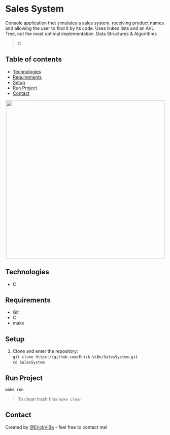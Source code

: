 # Sales System
Console application that simulates a sales system, receiving product names and allowing the user to find it by its code. Uses linked lists and an AVL Tree, not the most optimal implementation. Data Structures & Algorithms
> C

## Table of contents
* [Technologies](#technologies)
* [Requirements](#requirements)
* [Setup](#setup)
* [Run Project](#run-project)
* [Contact](#contact)

<p align='center'>
  <img src="http://xpert.pe/wp-content/uploads/2016/05/MC9000Hand_Boxes1.jpg" width="500" >
</p>

## Technologies
* C

## Requirements
* Git
* C
* make

## Setup
1. Clone and enter the repository:\
`git clone https://github.com/Erick-ViBe/SalesSystem.git`\
`cd SalesSystem`

## Run Project
`make run`
> To clean trash files `make clean`

## Contact
Created by [@ErickViBe](https://erickvibe.xyz/) - feel free to contact me!
